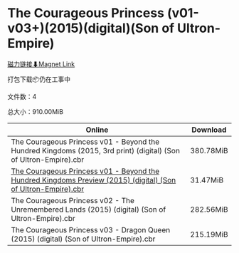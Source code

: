 # The Courageous Princess (v01-v03+)(2015)(digital)(Son of Ultron-Empire)

[磁力链接⬇Magnet Link](magnet:?xt=urn:btih:66ade1dfca2e002e3e5244d2cff62b795c963516&dn=The%20Courageous%20Princess%20%28v01-v03%2B%29%282015%29%28digital%29%28Son%20of%20Ultron-Empire%29)

打包下载📦仍在工事中

文件数：4

总大小：910.00MiB

Online | Download
--- | ---
The Courageous Princess v01 - Beyond the Hundred Kingdoms (2015, 3rd print) (digital) (Son of Ultron-Empire).cbr | 380.78MiB
[The Courageous Princess v01 - Beyond the Hundred Kingdoms Preview (2015) (digital) (Son of Ultron-Empire).cbr](https://github.com/alicewish/markdown/blob/master/comic/Courageous-Princess-v01-Beyond-Hundred-Kingdoms-Preview-2015-digital-Son-of-Ultron-Empire-cbr.md) | 31.47MiB
The Courageous Princess v02 - The Unremembered Lands (2015) (digital) (Son of Ultron-Empire).cbr | 282.56MiB
The Courageous Princess v03 - Dragon Queen (2015) (digital) (Son of Ultron-Empire).cbr | 215.19MiB